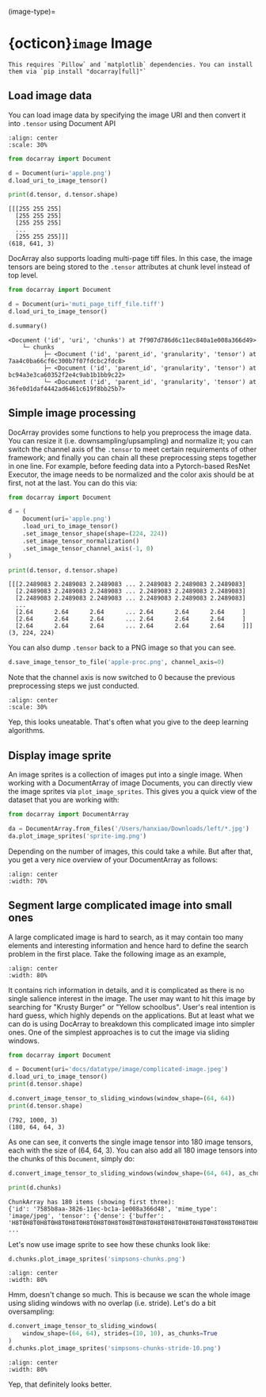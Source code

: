 (image-type)=
# {octicon}`image` Image

````{tip}
This requires `Pillow` and `matplotlib` dependencies. You can install them via `pip install "docarray[full]"`
````


## Load image data

You can load image data by specifying the image URI and then convert it into `.tensor` using Document API

```{figure} apple.png
:align: center
:scale: 30%
```

```python
from docarray import Document

d = Document(uri='apple.png')
d.load_uri_to_image_tensor()

print(d.tensor, d.tensor.shape)
```

```text
[[[255 255 255]
  [255 255 255]
  [255 255 255]
  ...
  [255 255 255]]]
(618, 641, 3)
```

DocArray also supports loading multi-page tiff files. In this case, the image tensors are being stored to the `.tensor` attributes at chunk level instead of top level.

```python
from docarray import Document

d = Document(uri='muti_page_tiff_file.tiff')
d.load_uri_to_image_tensor()

d.summary()
```

```text
<Document ('id', 'uri', 'chunks') at 7f907d786d6c11ec840a1e008a366d49>
    └─ chunks
          ├─ <Document ('id', 'parent_id', 'granularity', 'tensor') at 7aa4c0ba66cf6c300b7f07fdcbc2fdc8>
          ├─ <Document ('id', 'parent_id', 'granularity', 'tensor') at bc94a3e3ca60352f2e4c9ab1b1bb9c22>
          └─ <Document ('id', 'parent_id', 'granularity', 'tensor') at 36fe0d1daf4442ad6461c619f8bb25b7>
```


## Simple image processing

DocArray provides some functions to help you preprocess the image data. You can resize it (i.e. downsampling/upsampling) and normalize it; you can switch the channel axis of the `.tensor` to meet certain requirements of other framework; and finally you can chain all these preprocessing steps together in one line. For example, before feeding data into a Pytorch-based ResNet Executor, the image needs to be normalized and the color axis should be at first, not at the last. You can do this via:

```python
from docarray import Document

d = (
    Document(uri='apple.png')
    .load_uri_to_image_tensor()
    .set_image_tensor_shape(shape=(224, 224))
    .set_image_tensor_normalization()
    .set_image_tensor_channel_axis(-1, 0)
)

print(d.tensor, d.tensor.shape)
```


```text
[[[2.2489083 2.2489083 2.2489083 ... 2.2489083 2.2489083 2.2489083]
  [2.2489083 2.2489083 2.2489083 ... 2.2489083 2.2489083 2.2489083]
  [2.2489083 2.2489083 2.2489083 ... 2.2489083 2.2489083 2.2489083]
  ...
  [2.64      2.64      2.64      ... 2.64      2.64      2.64     ]
  [2.64      2.64      2.64      ... 2.64      2.64      2.64     ]
  [2.64      2.64      2.64      ... 2.64      2.64      2.64     ]]]
(3, 224, 224)
```

You can also dump `.tensor` back to a PNG image so that you can see.

```python
d.save_image_tensor_to_file('apple-proc.png', channel_axis=0)
```

Note that the channel axis is now switched to 0 because the previous preprocessing steps we just conducted. 

```{figure} apple-proc.png
:align: center
:scale: 30%
```

Yep, this looks uneatable. That's often what you give to the deep learning algorithms. 

## Display image sprite

An image sprites is a collection of images put into a single image. When working with a DocumentArray of image Documents, you can directly view the image sprites via `plot_image_sprites`. This gives you a quick view of the dataset that you are working with:

```python
from docarray import DocumentArray

da = DocumentArray.from_files('/Users/hanxiao/Downloads/left/*.jpg')
da.plot_image_sprites('sprite-img.png')
```

Depending on the number of images, this could take a while. But after that, you get a very nice overview of your DocumentArray as follows:

```{figure} sprite-img.png
:align: center
:width: 70%
```

## Segment large complicated image into small ones

A large complicated image is hard to search, as it may contain too many elements and interesting information and hence hard to define the search problem in the first place. Take the following image as an example, 

```{figure} complicated-image.jpeg
:align: center
:width: 80%
```

It contains rich information in details, and it is complicated as there is no single salience interest in the image. The user may want to hit this image by searching for "Krusty Burger" or "Yellow schoolbus". User's real intention is hard guess, which highly depends on the applications. But at least what we can do is using DocArray to breakdown this complicated image into simpler ones. One of the simplest approaches is to cut the image via sliding windows.

```python
from docarray import Document

d = Document(uri='docs/datatype/image/complicated-image.jpeg')
d.load_uri_to_image_tensor()
print(d.tensor.shape)

d.convert_image_tensor_to_sliding_windows(window_shape=(64, 64))
print(d.tensor.shape)
```

```text
(792, 1000, 3)
(180, 64, 64, 3)
```

As one can see, it converts the single image tensor into 180 image tensors, each with the size of (64, 64, 3). You can also add all 180 image tensors into the chunks of this `Document`, simply do:

```python
d.convert_image_tensor_to_sliding_windows(window_shape=(64, 64), as_chunks=True)

print(d.chunks)
```

```text
ChunkArray has 180 items (showing first three):
{'id': '7585b8aa-3826-11ec-bc1a-1e008a366d48', 'mime_type': 'image/jpeg', 'tensor': {'dense': {'buffer': 'H8T0H8T0H8T0H8T0H8T0H8T0H8T0H8T0H8T0H8T0H8T0H8T0H8T0H8T0H8T0H8T0H8T0H8T0H8T0H8T0H8T0H8T0H8T0H8T0H8T0H8T0 ...
```

Let's now use image sprite to see how these chunks look like:

```python
d.chunks.plot_image_sprites('simpsons-chunks.png')
```

```{figure} simpsons-chunks.png
:align: center
:width: 80%
```

Hmm, doesn't change so much. This is because we scan the whole image using sliding windows with no overlap (i.e. stride). Let's do a bit oversampling:

```python
d.convert_image_tensor_to_sliding_windows(
    window_shape=(64, 64), strides=(10, 10), as_chunks=True
)
d.chunks.plot_image_sprites('simpsons-chunks-stride-10.png')
```

```{figure} simpsons-chunks-stride.png
:align: center
:width: 80%
```

Yep, that definitely looks better.

